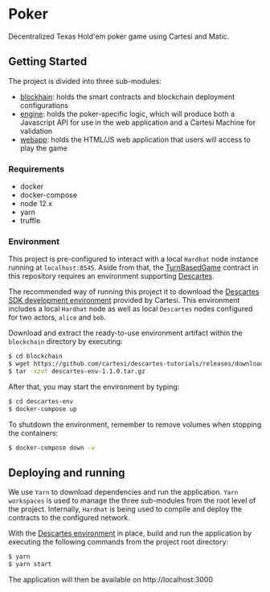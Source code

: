 # Poker

Decentralized Texas Hold'em poker game using Cartesi and Matic.

## Getting Started

The project is divided into three sub-modules:
- [blockhain](blockchain/README.md): holds the smart contracts and blockchain deployment  configurations
- [engine](engine/README.md): holds the poker-specific logic, which will produce both a Javascript API for use in the web application and a Cartesi Machine for validation
- [webapp](webapp/README.md): holds the HTML/JS web application that users will access to play the game 
### Requirements

- docker
- docker-compose
- node 12.x
- yarn
- truffle


### Environment

This project is pre-configured to interact with a local `Hardhat` node instance running at `localhost:8545`. Aside from that, the [TurnBasedGame](blockchain/contracts/TurnBasedGame.sol) contract in this repository requires an environment supporting [Descartes](https://github.com/cartesi/descartes).

The recommended way of running this project it to download the [Descartes SDK development environment](https://cartesi.io/en/docs/tutorials/descartes-env/) provided by Cartesi. This environment includes a local `Hardhat` node as well as local `Descartes` nodes configured for two actors, `alice` and `bob`.

Download and extract the ready-to-use environment artifact within the `blockchain` directory by executing:

```bash
$ cd blockchain
$ wget https://github.com/cartesi/descartes-tutorials/releases/download/v1.1.0/descartes-env-1.1.0.tar.gz
$ tar -xzvf descartes-env-1.1.0.tar.gz
```

After that, you may start the environment by typing:
```bash
$ cd descartes-env
$ docker-compose up
```

To shutdown the environment, remember to remove volumes when stopping the containers:
```bash
$ docker-compose down -v
```


## Deploying and running

We use `Yarn` to download dependencies and run the application. `Yarn workspaces` is used to manage the three sub-modules from the root level of the project. Internally, `Hardhat` is being used to compile and deploy the contracts to the configured network.

With the [Descartes environment](#Environment) in place, build and run the application by executing the following commands from the project root directory:

```bash
$ yarn
$ yarn start
```

The application will then be available on http://localhost:3000
